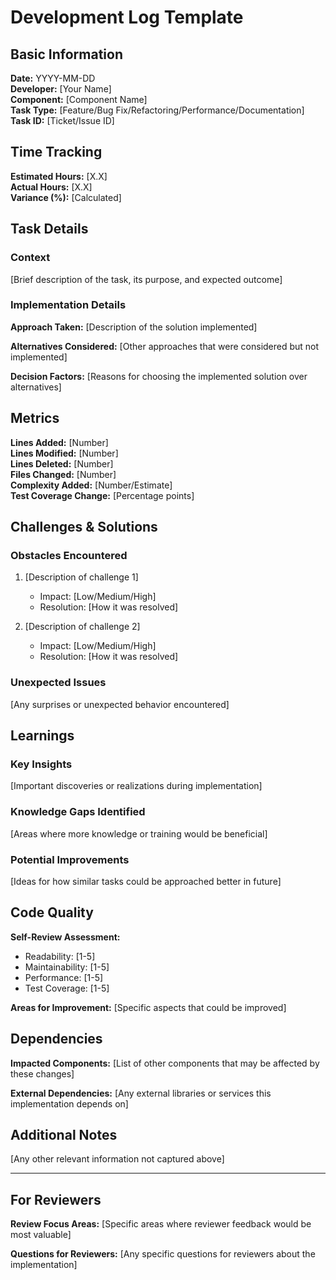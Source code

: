 # Development Log Template

## Basic Information

**Date:** YYYY-MM-DD  
**Developer:** [Your Name]  
**Component:** [Component Name]  
**Task Type:** [Feature/Bug Fix/Refactoring/Performance/Documentation]  
**Task ID:** [Ticket/Issue ID]  

## Time Tracking

**Estimated Hours:** [X.X]  
**Actual Hours:** [X.X]  
**Variance (%):** [Calculated]  

## Task Details

### Context
[Brief description of the task, its purpose, and expected outcome]

### Implementation Details

**Approach Taken:**
[Description of the solution implemented]

**Alternatives Considered:**
[Other approaches that were considered but not implemented]

**Decision Factors:**
[Reasons for choosing the implemented solution over alternatives]

## Metrics

**Lines Added:** [Number]  
**Lines Modified:** [Number]  
**Lines Deleted:** [Number]  
**Files Changed:** [Number]  
**Complexity Added:** [Number/Estimate]  
**Test Coverage Change:** [Percentage points]  

## Challenges & Solutions

### Obstacles Encountered
1. [Description of challenge 1]
   - Impact: [Low/Medium/High]
   - Resolution: [How it was resolved]

2. [Description of challenge 2]
   - Impact: [Low/Medium/High]
   - Resolution: [How it was resolved]

### Unexpected Issues
[Any surprises or unexpected behavior encountered]

## Learnings

### Key Insights
[Important discoveries or realizations during implementation]

### Knowledge Gaps Identified
[Areas where more knowledge or training would be beneficial]

### Potential Improvements
[Ideas for how similar tasks could be approached better in future]

## Code Quality

**Self-Review Assessment:**
- Readability: [1-5]
- Maintainability: [1-5]
- Performance: [1-5]
- Test Coverage: [1-5]

**Areas for Improvement:**
[Specific aspects that could be improved]

## Dependencies

**Impacted Components:**
[List of other components that may be affected by these changes]

**External Dependencies:**
[Any external libraries or services this implementation depends on]

## Additional Notes

[Any other relevant information not captured above]

---

## For Reviewers

**Review Focus Areas:**
[Specific areas where reviewer feedback would be most valuable]

**Questions for Reviewers:**
[Any specific questions for reviewers about the implementation] 